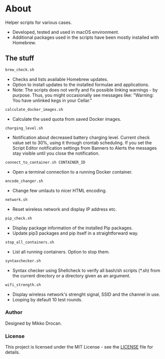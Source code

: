 # About

Helper scripts for various cases.

- Developed, tested and used in macOS environment.
- Additional packages used in the scripts have been mostly installed with Homebrew.

## The stuff

```bash
brew_check.sh
```
- Checks and lists available Homebrew updates.
- Option to install updates to the installed formulae and applications.
- Note: The scripts does not verify and fix possible linking warnings - by purpose. Thus, you might occasionally see messages like: "Warning: You have unlinked kegs in your Cellar."

```bash
calculate_docker_images.sh
```
- Calculate the used quota from saved Docker images.

```bash
charging_level.sh
```
- Notification about decreased battery charging level. Current check value set to 30%, using it through crontab scheduling. If you set the Script Editor notification settings from Banners to Alerts the messages stay visible until you close the notification.

```bash
connect_to_container.sh CONTAINER_ID
```
- Open a terminal connection to a running Docker container.

```bash
encode_changer.sh
```
- Change few umlauts to nicer HTML encoding.

```bash
network.sh
```
- Reset wireless network and display IP address etc.

```bash
pip_check.sh
```
- Display package information of the installed Pip packages.
- Update pip3 packages and pip itself in a straightforward way.

```bash
stop_all_containers.sh
```
- List all running containers. Option to stop them.

```bash
syntaxchecker.sh
```
- Syntax checker using Shellcheck to verify all bash/sh scripts (*.sh) from the current directory or a directory given as an argument.

```bash
wifi_strength.sh
```
- Display wireless network's strenght signal, SSID and the channel in use.
- Looping by default 10 test rounds.

### Author

Designed by Mikko Drocan.

### License

This project is licensed under the MIT License - see the [LICENSE](LICENSE) file for details.
